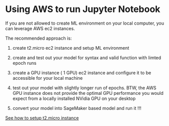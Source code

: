 # Using AWS to run Jupyter Notebook

If you are not allowed to create ML environment on your local computer, you can leverage AWS ec2 instances.

The recommended approach is:
1) create t2.micro ec2 instance and setup ML environment

2) create and test out your model for syntax and valid function with limted epoch runs

3) create a GPU instance ( 1 GPU) ec2 instance and configure it to be accessible for your local machine

4) test out your model with slightly longer run of epochs. BTW, the AWS GPU instance does not provide the optimal GPU performance you would expect from a locally installed NVidia GPU on your desktop

5) convert your model into SageMaker based model and run it !!!

[See how to setup t2.micro instance](setup_micro.ipynb)